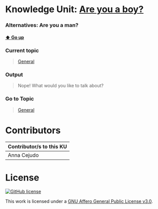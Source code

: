 # Knowledge Unit: [Are you a boy?](../../knowledge_units/general/are-you-a-boy.md)
### Alternatives:   Are you a man? 
#### [:arrow_up: Go up](../../topics/general.md)
### Current topic
> [General](../../topics/general.md)
### Output
> Nope! What would you like to talk about?
### Go to Topic
> [General](../../topics/general.md)


# Contributors

| Contributor/s to this KU |
| - | 
| Anna Cejudo |

# License
[![GitHub license](https://img.shields.io/github/license/inbrainz/cerebro)](https://github.com/inbrainz/cerebro/blob/master/LICENSE)

This work is licensed under a [GNU Affero General Public License v3.0](https://www.gnu.org/licenses/agpl-3.0.txt).